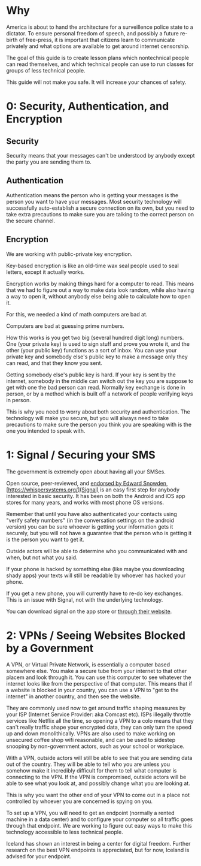 # Why

America is about to hand the architecture for a surveillence police state to a dictator. To ensure personal freedom of speech, and possibly a future re-birth of free-press, it is important that citizens learn to communicate privately and what options are available to get around internet censorship.

The goal of this guide is to create lesson plans which nontechnical people can read themselves, and which technical people can use to run classes for groups of less technical people.

This guide will not make you safe. It will increase your chances of safety.

# 0: Security, Authentication, and Encryption

## Security
Security means that your messages can't be understood by anybody except the party you are sending them to.

## Authentication
Authentication means the person who is getting your messages is the person you want to have your messages. Most security technology will successfully auto-establish a secure connection on its own, but you need to take extra precautions to make sure you are talking to the correct person on the secure channel.

## Encryption
We are working with public-private key encryption.

Key-based encryption is like an old-time wax seal people used to seal letters, except it actually works.

Encryption works by making things hard for a computer to read. This means that we had to figure out a way to make data look random, while also having a way to open it, without anybody else being able to calculate how to open it.

For this, we needed a kind of math computers are bad at.

Computers are bad at guessing prime numbers.

How this works is you get two big (several hundred digit long) numbers. One (your private key) is used to sign stuff and prove you wrote it, and the other (your public key) functions as a sort of inbox. You can use your private key and somebody else's public key to make a message only they can read, and that they know you sent.

Getting somebody else's public key is hard. If your key is sent by the internet, somebody in the middle can switch out the key you are suppose to get with one the bad person can read. Normally key exchange is done in person, or by a method which is built off a network of people verifying keys in person.

This is why you need to worry about both security and authentication. The technology will make you secure, but you will always need to take precautions to make sure the person you think you are speaking with is the one you intended to speak with.

# 1: Signal / Securing your SMS

The government is extremely open about having all your SMSes.

Open source, peer-reviewed, and [endorsed by Edward Snowden](https://www.youtube.com/watch?v=j_kieJ-Ng2Q), [https://whispersystems.org/](Signal) is an easy first step for anybody interested in basic security. It has been on both the Android and iOS app stores for many years, and works with most phone OS versions.

Remember that until you have also authenticated your contacts using "verify safety numbers" (in the conversation settings on the android version) you can be sure whoever is getting your information gets it securely, but you will not have a guarantee that the person who is getting it is the person you want to get it.

Outside actors will be able to determine who you communicated with and when, but not what you said.

If your phone is hacked by something else (like maybe you downloading shady apps) your texts will still be readable by whoever has hacked your phone.

If you get a new phone, you will currently have to re-do key exchanges. This is an issue with Signal, not with the underlying technology.

You can download signal on the app store or [through their website](https://whispersystems.org/).

# 2: VPNs / Seeing Websites Blocked by a Government

A VPN, or Virtual Private Network, is essentially a computer based somewhere else. You make a secure tube from your internet to that other placem and look through it. You can use this computer to see whatever the internet looks like from the perspective of that computer. This means that if a website is blocked in your country, you can use a VPN to "get to the internet" in another country, and then see the website.

They are commonly used now to get around traffic shaping measures by your ISP (Internet Service Provider: aka Comcast etc). ISPs illegally throttle services like Netflix all the time, so opening a VPN to a colo means that they can't really traffic shape your encrypted data, they can only turn the speed up and down monolithically. VPNs are also used to make working on unsecured coffee shop wifi reasonable, and can be used to sidestep snooping by non-government actors, such as your school or workplace.

With a VPN, outside actors will still be able to see that you are sending data out of the country. They will be able to tell who you are unless you somehow make it incredibly difficult for them to tell what computer is connecting to the VPN. If the VPN is compromised, outside actors will be able to see what you look at, and possibly change what you are looking at.

This is why you want the other end of your VPN to come out in a place not controlled by whoever you are concerned is spying on you.

To set up a VPN, you will need to get an endpoint (normally a rented machine in a data center) and to configure your computer so all traffic goes through that endpoint. We are working to figure out easy ways to make this technology accessible to less technical people.

Iceland has shown an interest in being a center for digital freedom. Further research on the best VPN endpoints is appreciated, but for now, Iceland is advised for your endpoint.